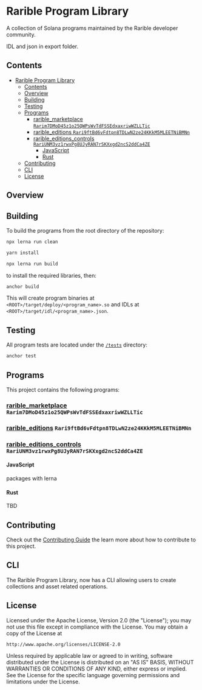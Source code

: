# Rarible Program Library

A collection of Solana programs maintained by the Rarible developer community.


IDL and json in export folder.

## Contents

- [Rarible Program Library](#rarible-program-library)
  - [Contents](#contents)
  - [Overview](#overview)
  - [Building](#building)
  - [Testing](#testing)
  - [Programs](#programs)
    - [rarible\_marketplace `Rarim7DMoD45z1o25QWPsWvTdFSSEdxaxriwWZLLTic`](#rarible_marketplace-rarim7dmod45z1o25qwpswvtdfssedxaxriwwzlltic)
    - [rarible\_editions `Rari9ftBd6vFdtpn8TDLwN2ze24KKkM5MLEETNiBMNn`](#rarible_editions-rari9ftbd6vfdtpn8tdlwn2ze24kkkm5mleetnibmnn)
    - [rarible\_editions\_controls `RariUNM3vz1rwxPg8UJyRAN7rSKXxgd2ncS2ddCa4ZE`](#rarible_editions_controls-rariunm3vz1rwxpg8ujyran7rskxxgd2ncs2ddca4ze)
      - [JavaScript](#javascript)
      - [Rust](#rust)
  - [Contributing](#contributing)
  - [CLI](#cli)
  - [License](#license)

## Overview

## Building

To build the programs from the root directory of the repository:

```bash
npx lerna run clean
```

```bash
yarn install
```

```bash
npx lerna run build
```

to install the required libraries, then:

```bash
anchor build
```

This will create program binaries at `<ROOT>/target/deploy/<program_name>.so` and IDLs at `<ROOT>/target/idl/<program_name>.json`.

## Testing

All program tests are located under the [`/tests`](./tests) directory:

```bash
anchor test
```

## Programs

This project contains the following programs:

### [rarible_marketplace](https://eclipsescan.xyz/account/Rari9ftBd6vFdtpn8TDLwN2ze24KKkM5MLEETNiBMNn?cluster=testnet) `Rarim7DMoD45z1o25QWPsWvTdFSSEdxaxriwWZLLTic`

### [rarible_editions](https://eclipsescan.xyz/account/Rari9ftBd6vFdtpn8TDLwN2ze24KKkM5MLEETNiBMNn?cluster=testnet) `Rari9ftBd6vFdtpn8TDLwN2ze24KKkM5MLEETNiBMNn`

### [rarible_editions_controls](https://eclipsescan.xyz/account/Rari9ftBd6vFdtpn8TDLwN2ze24KKkM5MLEETNiBMNn?cluster=testnet) `RariUNM3vz1rwxPg8UJyRAN7rSKXxgd2ncS2ddCa4ZE`

#### JavaScript

packages with lerna

#### Rust

TBD


## Contributing

Check out the [Contributing Guide](./CONTRIBUTING.md) the learn more about how to contribute to this project.

## CLI

The Rarible Program Library, now has a CLI allowing users to create collections and asset related operations.
## License

Licensed under the Apache License, Version 2.0 (the "License");
you may not use this file except in compliance with the License.
You may obtain a copy of the License at

    http://www.apache.org/licenses/LICENSE-2.0

Unless required by applicable law or agreed to in writing, software
distributed under the License is distributed on an "AS IS" BASIS,
WITHOUT WARRANTIES OR CONDITIONS OF ANY KIND, either express or implied.
See the License for the specific language governing permissions and
limitations under the License.
